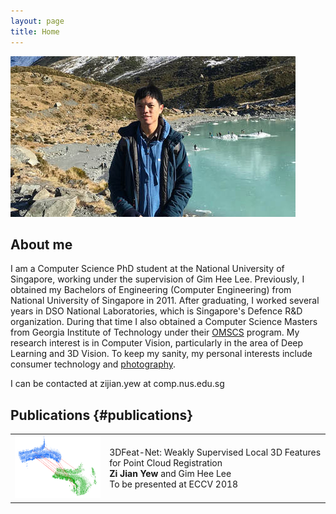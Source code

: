 ```yaml
---
layout: page
title: Home
---
```


![alt text](assets/img-6364.jpg "Photo of me")

## About me
I am a Computer Science PhD student at the National University of Singapore, working under the supervision of Gim Hee Lee.  Previously, I obtained my Bachelors of Engineering (Computer Engineering) from National University of Singapore in 2011. After graduating, I worked several years in DSO National Laboratories, which is Singapore's Defence R&D organization. During that time I also obtained a Computer Science Masters from Georgia Institute of Technology under their [OMSCS](http://www.omscs.gatech.edu) program.  My research interest is in Computer Vision, particularly in the area of Deep Learning and 3D Vision. To keep my sanity, my personal interests include consumer technology and [photography](photography).

<p>I can be contacted at zijian.yew at comp.nus.edu.sg</p>

## Publications {#publications}
<table>
	<tr>
		<td width="30%">
			<img src="assets/3dfeatnet.png">
		</td>
		<td width="70%">
			<div class="pub-title">
				3DFeat-Net: Weakly Supervised Local 3D Features for Point Cloud Registration
			</div>
			<div class="pub-details">
				<b>Zi Jian Yew</b> and Gim Hee Lee<br/>
				To be presented at ECCV 2018
			</div>
			<div class="pub-details">
				<!-- [Paper] [Supplementary] [Project Page] [Source code] (Links to be updated) -->
			</div>
		</td>
	</tr>
</table>